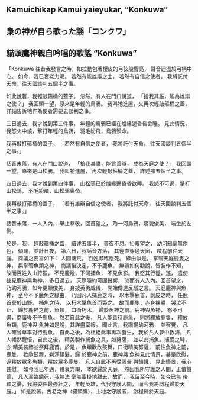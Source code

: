 ## Kamuichikap Kamui yaieyukar, “Konkuwa” 
## 梟の神が自ら歌った謡「コンクワ」
## 貓頭鷹神親自吟唱的歌謠 “Konkuwa” 

「Konkuwa
往昔我發言之時，如拉動包著櫻皮的弓弦般響亮，
聲音迴盪於弓柄中心。
如今，我已衰老力竭。
若然有能雄辯之士，
若然有自信之使者，
我將託付天命，往天國談判五個半之事。

如此說著，我輕敲箍桶的蓋子。
忽然，有人在門口說道，
「捨我其誰，能為雄辯之使？」
我回頭一望，原來是年輕的烏鴉。
我叫牠進屋，又再次輕敲箍桶之蓋，
詳細告訴牠作為使者需要去談判之事。

三日過去，我才說到第三件事，
年輕的烏鴉已經在爐緣邊昏昏欲睡。
見此情況，我怒火中燒，擊打年輕的烏鴉，
羽毛紛飛，烏鴉殞命。

我再敲打箍桶的蓋子，
「若然有自信之使者，
我將託付天命，
往天國談判五個半之事。」

話音未落，有人在門口說道，
「捨我其誰，能言善辯，
成為天庭之使？」
我回頭一望，原來是山松鴉。
我叫牠進屋，
再次輕敲箍桶之蓋，
詳述那五個半之事。

四日過去，我才說到第四件事，
山松鴉已於爐緣邊昏昏欲睡。
我怒不可遏，擊打山松鴉，
羽毛紛飛，山松鴉喪命。

我再敲打箍桶的蓋子，
「若有雄辯自信之使者，
我將託付天命，
往天國談判五個半之事。」

話音未落，一人入內，
舉止恭敬，回首望之，
乃一河烏鴉，容貌俊美，
端坐於左側。

於是，我，
輕敲箍桶之蓋，
續述五事半，
晝夜不息。抬眼望之，
幼河鴉毫無倦色，
傾聽，並計日夜，
第六日，我話音方落，
其徑直穿過天窗，
啟程前往天庭。
商議之要旨如下：
人間饑荒，
百姓瀕臨餓死。
緣由似是，
掌管天庭鹿隻之神，
與掌管魚類之神，
商議後決定，不予鹿魚。
無論如何勸說，皆裝作不知，
故而百姓入山狩獵，
不見鹿蹤，下河捕魚，
不見魚影。
我怒其行徑，遂，
遣使往見鹿神與魚神。
多日過去，
天際隱約可聞聲響，
忽而有人入內。回首望之，
乃幼河鴉，如今更顯俊美，
身披英勇威儀，
開始傳達反駁之言。
天庭鹿神與魚神，
至今不予鹿魚之緣由，
乃因凡人捕鹿之時，
以木擊鹿首，剝皮之時，
任鹿首棄於山野。
捕魚之時，
以朽木擊魚首而斃之。
故而鹿隻，赤身裸體，哭泣不止，
歸於鹿神之前，魚類，
口銜朽木，
歸於魚神之前。鹿神與魚神，
怒不可遏，商議後不予鹿魚。
然若自此之後，
凡人能善待鹿魚，
則將釋放鹿隻，
釋放魚類，鹿神與
魚神如是說，其詳盡稟報。
聞此言，我讚揚幼河鴉，
並察覺，
凡人確曾草率對待鹿魚。
自此之後，為杜絕此事再次發生，
我於凡人夢中教誨，
凡人幡然醒悟，自此之後，
精美製作捕魚之具，如努薩，
並以此捕魚。捕鹿之時，亦
精美裝飾並祭拜鹿首。於是，
魚類歡欣鼓舞，口銜精美努薩，
前往魚神之前，鹿隻，
歡欣鼓舞，剃淨額髮，歸
於鹿神之前。鹿神與
魚神見此情景，甚是欣慰，
遂釋放眾多魚類，釋放眾多鹿隻。
凡人自此不再受困苦
與饑餓，
見此情景，我心甚慰。
如今我已年邁，體衰力竭，
本欲歸於天庭，
然因我所守護之人間，正值饑荒，
凡人瀕臨餓死，我無法
毫無牽掛地離去，故而，
我留至今時，如今已無
後顧之憂，我將委任最強壯之，
年輕英雄，代我守護人間，
而今我將啟程歸於天庭。」
如是說著，古老之神（貓頭鷹），土地之守護者，
啟程歸於天庭。